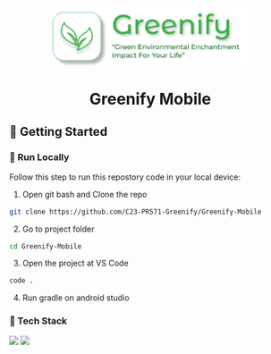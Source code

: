 <div align="center">

  <img src="https://github.com/C23-PR571-Greenify/Greenify-Documentation/blob/main/logo.png" alt="logo" width="350" height="auto" />
  <h1>Greenify Mobile</h1>
  
</div>

<!-- Getting Started -->
## 	:toolbox: Getting Started
 
  <!-- Installation -->
### :running: Run Locally

Follow this step to run this repostory code in your local device:
  1. Open git bash and Clone the repo
   ```sh
   git clone https://github.com/C23-PR571-Greenify/Greenify-Mobile
   ```
  2. Go to project folder 
  ``` sh
  cd Greenify-Mobile
  ``` 
3. Open the project at VS Code 
  ``` sh
  code . 
  ``` 
  4. Run gradle on android studio
  
 <!-- TechStack -->
### :space_invader: Tech Stack
  <img src="https://img.shields.io/badge/kotlin-%237F52FF.svg?style=for-the-badge&logo=kotlin&logoColor=white" />
  <img src="https://img.shields.io/badge/Android%20Studio-3DDC84.svg?style=for-the-badge&logo=android-studio&logoColor=white" />
 
